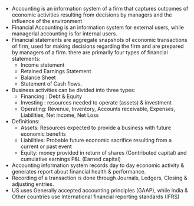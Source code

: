 * Accounting is an information system of a firm that captures outcomes of economic activities resulting from decisions by managers and the influence of the environment
* Financial Accounting is an information system for external users, while managerial accounting is for internal users.
* Financial statements are aggregate snapshots of economic transactions of firm, used for making decisions regarding the firm and are prepared by managers of a firm. there are primarily four types of financial statements:
  * Income statement
  * Retained Earnings Statement
  * Balance Sheet
  * Statement of Cash flows.
* Business activities can be divided into three types:
  * Financing : Debt & Equity
  * Investing : resources needed to operate (assets) & investment
  * Operating: Revenue, Inventory, Accounts receivable, Expenses, Liabilities, Net income, Net Loss
* Definitions:
  * Assets: Resources expected to provide a business with future economic benefits
  * Liabilities: Probable future economic sacrifice resulting from a current or past event
  * Equity: money provided in return of shares (Contributed capital) and cumulative earnings P&L (Earned capital)
* Accounting information system records day to day economic activity & generates report about financial health & performance.
* Recording of a transaction is done through Journals, Ledgers, Closing & adjusting entries.
* US uses Generally accepted accounting principles (GAAP), while India & Other countries use International financial reporting standards (IFRS)
